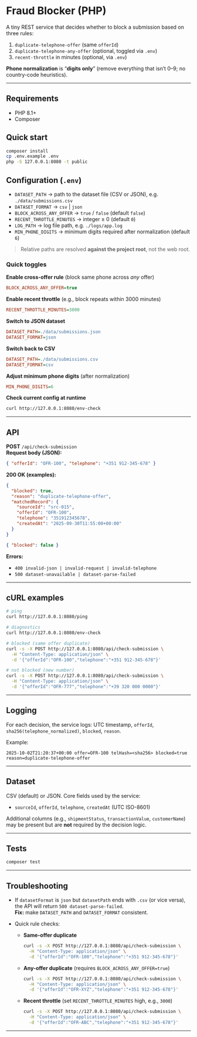 # Fraud Blocker (PHP)

A tiny REST service that decides whether to block a submission based on three rules:

1. `duplicate-telephone-offer` (same `offerId`)
2. `duplicate-telephone-any-offer` (optional, toggled via `.env`)
3. `recent-throttle` in minutes (optional, via `.env`)

**Phone normalization** is “**digits only**” (remove everything that isn’t 0–9; no country-code heuristics).

---

## Requirements

- PHP 8.1+
- Composer

## Quick start

```bash
composer install
cp .env.example .env
php -S 127.0.0.1:8080 -t public
```

## Configuration (`.env`)

- `DATASET_PATH` → path to the dataset file (CSV or JSON), e.g. `./data/submissions.csv`
- `DATASET_FORMAT` → `csv` | `json`
- `BLOCK_ACROSS_ANY_OFFER` → `true` / `false` (default `false`)
- `RECENT_THROTTLE_MINUTES` → integer ≥ 0 (default `0`)
- `LOG_PATH` → log file path, e.g. `./logs/app.log`
- `MIN_PHONE_DIGITS` → minimum digits required after normalization (default `6`)

> Relative paths are resolved **against the project root**, not the web root.

### Quick toggles

**Enable cross-offer rule** (block same phone across _any_ offer)

```ini
BLOCK_ACROSS_ANY_OFFER=true
```

**Enable recent throttle** (e.g., block repeats within 3000 minutes)

```ini
RECENT_THROTTLE_MINUTES=3000
```

**Switch to JSON dataset**

```ini
DATASET_PATH=./data/submissions.json
DATASET_FORMAT=json
```

**Switch back to CSV**

```ini
DATASET_PATH=./data/submissions.csv
DATASET_FORMAT=csv
```

**Adjust minimum phone digits** (after normalization)

```ini
MIN_PHONE_DIGITS=6
```

**Check current config at runtime**

```bash
curl http://127.0.0.1:8080/env-check
```

---

## API

**POST** `/api/check-submission`  
**Request body (JSON):**

```json
{ "offerId": "OFR-100", "telephone": "+351 912-345-678" }
```

**200 OK (examples):**

```json
{
  "blocked": true,
  "reason": "duplicate-telephone-offer",
  "matchedRecord": {
    "sourceId": "src-015",
    "offerId": "OFR-100",
    "telephone": "351912345678",
    "createdAt": "2025-09-30T11:55:00+00:00"
  }
}
```

```json
{ "blocked": false }
```

**Errors:**

- `400 invalid-json | invalid-request | invalid-telephone`
- `500 dataset-unavailable | dataset-parse-failed`

---

## cURL examples

```bash
# ping
curl http://127.0.0.1:8080/ping

# diagnostics
curl http://127.0.0.1:8080/env-check

# blocked (same offer duplicate)
curl -s -X POST http://127.0.0.1:8080/api/check-submission \
  -H "Content-Type: application/json" \
  -d '{"offerId":"OFR-100","telephone":"+351 912-345-678"}'

# not blocked (new number)
curl -s -X POST http://127.0.0.1:8080/api/check-submission \
  -H "Content-Type: application/json" \
  -d '{"offerId":"OFR-777","telephone":"+39 320 000 0000"}'
```

---

## Logging

For each decision, the service logs: UTC timestamp, `offerId`, `sha256(telephone_normalized)`, `blocked`, `reason`.

Example:

```
2025-10-02T21:20:37+00:00 offer=OFR-100 telHash=<sha256> blocked=true reason=duplicate-telephone-offer
```

---

## Dataset

CSV (default) or JSON. Core fields used by the service:

- `sourceId`, `offerId`, `telephone`, `createdAt` (UTC ISO-8601)

Additional columns (e.g., `shipmentStatus`, `transactionValue`, `customerName`) may be present but are **not** required by the decision logic.

---

## Tests

```bash
composer test
```

---

## Troubleshooting

- If `datasetFormat` is `json` but `datasetPath` ends with `.csv` (or vice versa), the API will return `500 dataset-parse-failed`.  
  **Fix:** make `DATASET_PATH` and `DATASET_FORMAT` consistent.

- Quick rule checks:
  - **Same-offer duplicate**
    ```bash
    curl -s -X POST http://127.0.0.1:8080/api/check-submission \
      -H "Content-Type: application/json" \
      -d '{"offerId":"OFR-100","telephone":"+351 912-345-678"}'
    ```
  - **Any-offer duplicate** (requires `BLOCK_ACROSS_ANY_OFFER=true`)
    ```bash
    curl -s -X POST http://127.0.0.1:8080/api/check-submission \
      -H "Content-Type: application/json" \
      -d '{"offerId":"OFR-XYZ","telephone":"+351 912-345-678"}'
    ```
  - **Recent throttle** (set `RECENT_THROTTLE_MINUTES` high, e.g., `3000`)
    ```bash
    curl -s -X POST http://127.0.0.1:8080/api/check-submission \
      -H "Content-Type: application/json" \
      -d '{"offerId":"OFR-ABC","telephone":"+351 912-345-678"}'
    ```

---
